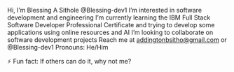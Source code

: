 Hi, I’m Blessing A Sithole @Blessing-dev1
I’m interested in software development and engineering
I’m currently learning the IBM Full Stack Software Developer Professional Certificate and trying to develop some applications using online resources and AI
I’m looking to collaborate on software development projects
Reach me at addingtonbsitho@gmail.com or @Blessing-dev1
Pronouns: He/Him

⚡ Fun fact: If others can do it, why not me?

<!---
Blessing-dev1/Blessing-dev1 is a ✨ special ✨ repository because its `README.md` (this file) appears on your GitHub profile.
You can click the Preview link to take a look at your changes.
--->
